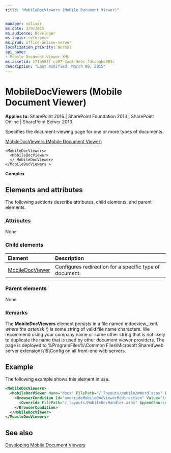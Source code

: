 ```yaml
---
title: "MobileDocViewers (Mobile Document Viewer)"


manager: soliver
ms.date: 3/9/2015
ms.audience: Developer
ms.topic: reference
ms.prod: office-online-server
localization_priority: Normal
api_name:
- Mobile Document Viewer XML
ms.assetid: 171e58ff-ca97-4ac8-9ebc-fdcaeabc885c
description: "Last modified: March 09, 2015"
---
```


# MobileDocViewers (Mobile Document Viewer)

 
  
 **Applies to:** SharePoint 2016 | SharePoint Foundation 2013 | SharePoint Online | SharePoint Server 2013
  
Specifies the document-viewing page for one or more types of documents. 
  
[MobileDocViewers (Mobile Document Viewer)](mobiledocviewers-mobile-document-viewer.md)
  
```
<MobileDocViewers>
  <MobileDocViewer>
  </ MobileDocViewer>
</MobileDocViewers >
```

 **Complex**
## Elements and attributes

The following sections describe attributes, child elements, and parent elements.

### Attributes

None
  
### Child elements

|**Element**|**Description**|
|:-----|:-----|
|[MobileDocViewer](mobiledocviewer-mobile-document-viewer.md) <br/> |Configures redirection for a specific type of document.  <br/> |
   
### Parent elements

None
  
### Remarks

The **MobileDocViewers** element persists in a file named mdocview_*.xml, where the asterisk (*) is some string of valid file name characters. We recommend using your company name or some other string that is not likely to duplicate the name that is used by other document viewer providers. The page is deployed to %ProgramFiles%\Common Files\Microsoft Shared\web server extensions\15\Config on all front-end web servers. 
  
## Example

The following example shows this element in use.
  
```XML
<MobileDocViewers>
  <MobileDocViewer Name="docx" FilePath="/_layouts/mobile/mWord.aspx" FeatureId="8DFAF93D-E23C-4471-9347-07368668DDAF" QueryId="doc" AppendSourceUrl="true" >
    <BrowserCondition Id="overrideMobileDocViewerRedirection" Value="true">
      <Override FilePath="/_layouts/MobileDocHandler.ashx" AppendSourceUrl="false" />
    </BrowserCondition>
  </MobileDocViewer>
</MobileDocViewers>

```

## See also



[Developing Mobile Document Viewers](http://msdn.microsoft.com/library/acd5386d-7808-4fd8-843f-0a4ac9ddd6b0%28Office.15%29.aspx)

